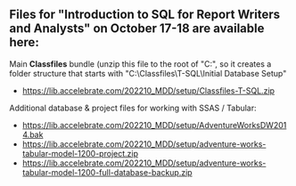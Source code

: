 ## Files for "Introduction to SQL for Report Writers and Analysts" on October 17-18 are available here: 


Main **Classfiles** bundle (unzip this file to the root of "C:\", so it creates a folder structure that starts with "C:\Classfiles\T-SQL\Initial Database Setup"
- https://lib.accelebrate.com/202210_MDD/setup/Classfiles-T-SQL.zip

Additional database & project files for working with SSAS / Tabular:
- https://lib.accelebrate.com/202210_MDD/setup/AdventureWorksDW2014.bak
- https://lib.accelebrate.com/202210_MDD/setup/adventure-works-tabular-model-1200-project.zip
- https://lib.accelebrate.com/202210_MDD/setup/adventure-works-tabular-model-1200-full-database-backup.zip
